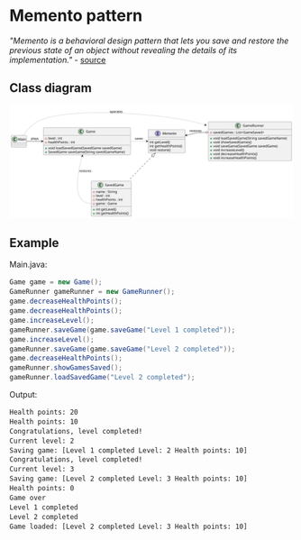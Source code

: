 # Memento pattern

*"Memento is a behavioral design pattern that lets you save and restore the previous state of an object without revealing the details of its implementation."* - [source](https://refactoring.guru/design-patterns/memento)

## Class diagram

![class-diagram](class-diagram.svg)

## Example

Main.java:

```java
Game game = new Game();
GameRunner gameRunner = new GameRunner();
game.decreaseHealthPoints();
game.decreaseHealthPoints();
game.increaseLevel();
gameRunner.saveGame(game.saveGame("Level 1 completed"));
game.increaseLevel();
gameRunner.saveGame(game.saveGame("Level 2 completed"));
game.decreaseHealthPoints();
gameRunner.showGamesSaved();
gameRunner.loadSavedGame("Level 2 completed");
```
Output:

```bash
Health points: 20
Health points: 10
Congratulations, level completed!
Current level: 2
Saving game: [Level 1 completed Level: 2 Health points: 10]
Congratulations, level completed!
Current level: 3
Saving game: [Level 2 completed Level: 3 Health points: 10]
Health points: 0
Game over
Level 1 completed
Level 2 completed
Game loaded: [Level 2 completed Level: 3 Health points: 10]
```